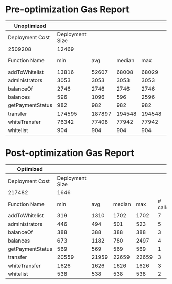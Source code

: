 # Pre-optimization Gas Report

| Unoptimized      |                 |        |        |        |         |
| ---------------- | --------------- | ------ | ------ | ------ | ------- |
| Deployment Cost  | Deployment Size |        |        |        |         |
| 2509208          | 12469           |        |        |        |         |
| Function Name    | min             | avg    | median | max    | # calls |
| addToWhitelist   | 13816           | 52607  | 68008  | 68029  | 7       |
| administrators   | 3053            | 3053   | 3053   | 3053   | 5       |
| balanceOf        | 2746            | 2746   | 2746   | 2746   | 3       |
| balances         | 596             | 1096   | 596    | 2596   | 4       |
| getPaymentStatus | 982             | 982    | 982    | 982    | 1       |
| transfer         | 174595          | 187897 | 194548 | 194548 | 3       |
| whiteTransfer    | 76342           | 77408  | 77942  | 77942  | 3       |
| whitelist        | 904             | 904    | 904    | 904    | 2       |

# Post-optimization Gas Report

| Optimized        |                 |       |        |       |         |
| ---------------- | --------------- | ----- | ------ | ----- | ------- |
| Deployment Cost  | Deployment Size |       |        |       |         |
| 217482           | 1646            |       |        |       |         |
| Function Name    | min             | avg   | median | max   | # calls |
| addToWhitelist   | 319             | 1310  | 1702   | 1702  | 7       |
| administrators   | 446             | 494   | 501    | 523   | 5       |
| balanceOf        | 388             | 388   | 388    | 388   | 3       |
| balances         | 673             | 1182  | 780    | 2497  | 4       |
| getPaymentStatus | 569             | 569   | 569    | 569   | 1       |
| transfer         | 20559           | 21959 | 22659  | 22659 | 3       |
| whiteTransfer    | 1626            | 1626  | 1626   | 1626  | 3       |
| whitelist        | 538             | 538   | 538    | 538   | 2       |
